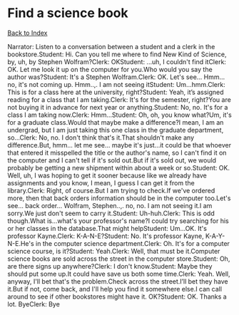 # Find a science book
[Back to Index](https://github.com/windows10010/tpoExtractor/blob/master/README.md)

Narrator: Listen to a conversation between a student and a clerk in the bookstore.Student: Hi. Can you tell me where to find New Kind of Science, by, uh, by Stephen Wolfram?Clerk: OKStudent: ...uh, I couldn't find itClerk: OK. Let me look it up on the computer for you.Who would you say the author was?Student: It's a Stephen Wolfram.Clerk: OK. Let's see... Hmm... no, it's not coming up. Hmm..,. I am not seeing itStudent: Um...hmm.Clerk: This is for a class here at the university, right?Student: Yeah, it’s assigned reading for a class that I am taking.Clerk: It's for the semester, right?You are not buying it in advance for next year or anything.Student: No, no. It's for a class I am taking now.Clerk: Hmm...Student: Oh, oh, you know what?Um, it's for a graduate class.Would that maybe make a difference?I mean, I am an undergrad, but I am just taking this one class in the graduate department, so...Clerk: No, no. I don't think that's it.That shouldn't make any difference.But, hmm... let me see... maybe it's just...it could be that whoever that entered it misspelled the title or the author's name, so I can't find it on the computer and I can't tell if it's sold out.But if it's sold out, we would probably be getting a new shipment within about a week or so.Student: OK. Well, uh, I was hoping to get it sooner because like we already have assignments and you know, I mean, I guess I can get it from the library.Clerk: Right, of course.But I am trying to check.If we've ordered more, then that back orders information should be in the computer too.Let's see... back order... Wolfram, Stephen..,. no, no. I am not seeing it.I am sorry.We just don't seem to carry it.Student: Uh-huh.Clerk: This is odd though.What is...what's your professor's name?I could try searching for his or her classes in the database.That might helpStudent: Um...OK. It's professor Kayne.Clerk: K-A-N-E?Student: No. It's professor Kayne, K-A-Y-N-E.He's in the computer science department.Clerk: Oh. It's for a computer science course, is it?Student: Yeah.Clerk: Well, that must be it.Computer science books are sold across the street in the computer store.Student: Oh, are there signs up anywhere?Clerk: I don't know.Student: Maybe they should put some up.It could have save us both some time.Clerk: Yeah. Well, anyway, I'll bet that's the problem.Check across the street.I’ll bet they have it.But if not, come back, and I'll help you find it somewhere else.I can call around to see if other bookstores might have it. OK?Student: OK. Thanks a lot. ByeClerk: Bye 